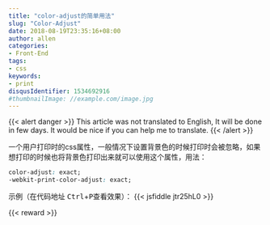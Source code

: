 ```yaml
---
title: "color-adjust的简单用法"
slug: "Color-Adjust"
date: 2018-08-19T23:35:16+08:00
author: allen
categories:
- Front-End
tags:
- css
keywords:
- print
disqusIdentifier: 1534692916
#thumbnailImage: //example.com/image.jpg
---
```


{{< alert danger >}}
  This article was not translated to English, It will be done in few days. It would be nice if you can help me to translate.
{{< /alert >}}

一个用户打印时的css属性，一般情况下设置背景色的时候打印时会被忽略，如果想打印的时候也将背景色打印出来就可以使用这个属性，用法：

<!--more-->
```css
color-adjust: exact;
-webkit-print-color-adjust: exact;
```

示例（在代码地址 <kbd>Ctrl</kbd>+<kbd>P</kbd>查看效果）：
{{< jsfiddle jtr25hL0 >}}

{{< reward >}}
